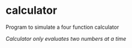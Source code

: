 # calculator

Program to simulate a four function calculator

*Calculator only evaluates two numbers at a time*
